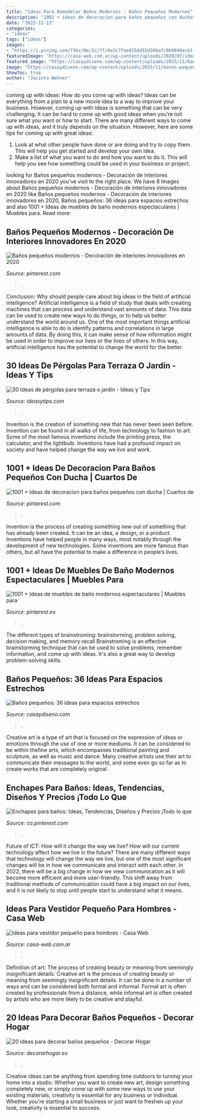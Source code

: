 ```yaml
---
title: "Ideas Para Remodelar Baños Modernos : Baños Pequeños Modernos"
description: "1001 + ideas de decoracion para baños pequeños con ducha"
date: "2022-11-13"
categories:
- "ideas"
tags: ["ideas"]
images:
- "https://i.pinimg.com/736x/0e/2c/7f/0e2c7fae4254455d306afc0b9046ecb1.jpg"
featuredImage: "https://casa-web.com.ar/wp-content/uploads/2020/07/ideas-para-vestidor-pequeño-para-hombres-450x600.jpg"
featured_image: "https://casaydiseno.com/wp-content/uploads/2015/11/banos-pequenos-muebles-ceramica-blanca.jpg"
image: "https://casaydiseno.com/wp-content/uploads/2015/11/banos-pequenos-muebles-ceramica-blanca.jpg"
ShowToc: true
author: "Jacinto Wehner"
---
```



coming up with ideas: How do you come up with ideas?
Ideas can be everything from a plan to a new movie idea to a way to improve your business. However, coming up with ideas is something that can be very challenging. It can be hard to come up with good ideas when you’re not sure what you want or how to start. There are many different ways to come up with ideas, and it truly depends on the situation. However, here are some tips for coming up with great ideas: 
1. Look at what other people have done or are doing and try to copy them. This will help you get started and develop your own idea. 
2. Make a list of what you want to do and how you want to do it. This will help you see how something could be used in your business or project. 

	

		
looking for Baños pequeños modernos - Decoración de interiores innovadores en 2020 you've visit to the right place. We have 8 Images about Baños pequeños modernos - Decoración de interiores innovadores en 2020 like Baños pequeños modernos - Decoración de interiores innovadores en 2020, Baños pequeños: 36 ideas para espacios estrechos and also 1001 + Ideas de muebles de baño modernos espectaculares | Muebles para. Read more:
		
    
## Baños Pequeños Modernos - Decoración De Interiores Innovadores En 2020

<img loading=lazy src="https://i.pinimg.com/736x/0e/2c/7f/0e2c7fae4254455d306afc0b9046ecb1.jpg" onerror="this.onerror=null;this.src='https://tse3.mm.bing.net/th?id=OIP.x_747KbwNFaeFqX9PJg9BgHaKx&amp;pid=15.1';" alt="Baños pequeños modernos - Decoración de interiores innovadores en 2020">

_Source: pinterest.com_

>. 

	

Conclusion: Why should people care about big ideas in the field of artificial intelligence?
Artificial intelligence is a field of study that deals with creating machines that can process and understand vast amounts of data. This data can be used to create new ways to do things, or to help us better understand the world around us. One of the most important things artificial intelligence is able to do is identify patterns and correlations in large amounts of data. By doing this, it can make sense of how information might be used in order to improve our lives or the lives of others. In this way, artificial intelligence has the potential to change the world for the better.

    
## 30 Ideas De Pérgolas Para Terraza O Jardín - Ideas Y Tips

<img loading=lazy src="https://ideasytips.com/wp-content/uploads/2020/11/pergola10.jpg" onerror="this.onerror=null;this.src='https://tse2.mm.bing.net/th?id=OIP.sScpjccWqLG6IryN9_POyAHaJ4&amp;pid=15.1';" alt="30 Ideas de pérgolas para terraza o jardín - Ideas y Tips">

_Source: ideasytips.com_

>. 

	

Invention is the creation of something new that has never been seen before. Invention can be found in all walks of life, from technology to fashion to art. Some of the most famous inventions include the printing press, the calculator, and the lightbulb. Inventions have had a profound impact on society and have helped change the way we live and work.

    
## 1001 + Ideas De Decoracion Para Baños Pequeños Con Ducha | Cuartos De

<img loading=lazy src="https://i.pinimg.com/736x/65/14/3f/65143f83e63bac15283acf4390fc14c9.jpg" onerror="this.onerror=null;this.src='https://tse1.mm.bing.net/th?id=OIP.wONUhOqLWGzNii4-4SWZfQAAAA&amp;pid=15.1';" alt="1001 + Ideas de decoracion para baños pequeños con ducha | Cuartos de">

_Source: pinterest.com_

>. 

	

Invention is the process of creating something new out of something that has already been created. It can be an idea, a design, or a product. Inventions have helped people in many ways, most notably through the development of new technologies. Some inventions are more famous than others, but all have the potential to make a difference in people’s lives.

    
## 1001 + Ideas De Muebles De Baño Modernos Espectaculares | Muebles Para

<img loading=lazy src="https://i.pinimg.com/736x/cf/29/65/cf2965a9d02616e2a8837d91eefec3c4.jpg" onerror="this.onerror=null;this.src='https://tse4.mm.bing.net/th?id=OIP.T1Ru-jXYCP7KR_a8rRWpIwHaLH&amp;pid=15.1';" alt="1001 + Ideas de muebles de baño modernos espectaculares | Muebles para">

_Source: pinterest.es_

>. 

	

The different types of brainstroming: brainstorming, problem solving, decision making, and memory recall
Brainstroming is an effective brainstorming technique that can be used to solve problems, remember information, and come up with ideas. It's also a great way to develop problem-solving skills.

    
## Baños Pequeños: 36 Ideas Para Espacios Estrechos

<img loading=lazy src="https://casaydiseno.com/wp-content/uploads/2015/11/banos-pequenos-muebles-ceramica-blanca.jpg" onerror="this.onerror=null;this.src='https://tse2.mm.bing.net/th?id=OIP.Uu2AbL0TbZXGEJ7bmnQBFQHaKp&amp;pid=15.1';" alt="Baños pequeños: 36 ideas para espacios estrechos">

_Source: casaydiseno.com_

>. 

	

Creative art is a type of art that is focused on the expression of ideas or emotions through the use of one or more mediums. It can be considered to be within thefine arts, which encompasses traditional painting and sculpture, as well as music and dance. Many creative artists use their art to communicate their messages to the world, and some even go so far as to create works that are completely original.

    
## Enchapes Para Baños: Ideas, Tendencias, Diseños Y Precios ¡Todo Lo Que

<img loading=lazy src="https://i.pinimg.com/736x/58/3f/aa/583faafa73405de1722840ff96d7b3d4.jpg" onerror="this.onerror=null;this.src='https://tse3.mm.bing.net/th?id=OIP.10fgVIQ9HP7HxWA0u-mLJQHaJ4&amp;pid=15.1';" alt="Enchapes para baños: Ideas, Tendencias, Diseños y Precios ¡Todo lo que">

_Source: co.pinterest.com_

>. 

	

Future of ICT: How will it change the way we live?
How will our current technology affect how we live in the future? 
There are many different ways that technology will change the way we live, but one of the most significant changes will be in how we communicate and interact with each other. In 2022, there will be a big change in how we view communication as it will become more efficient and more user-friendly. This shift away from traditional methods of communication could have a big impact on our lives, and it is not likely to stop until people start to understand what it means.

    
## Ideas Para Vestidor Pequeño Para Hombres - Casa Web

<img loading=lazy src="https://casa-web.com.ar/wp-content/uploads/2020/07/ideas-para-vestidor-pequeño-para-hombres-450x600.jpg" onerror="this.onerror=null;this.src='https://tse2.mm.bing.net/th?id=OIP.7Lp0vVKsJNmnMm4WFCuhdQAAAA&amp;pid=15.1';" alt="ideas para vestidor pequeño para hombres - Casa Web">

_Source: casa-web.com.ar_

>. 

	

Definition of art: The process of creating beauty or meaning from seemingly insignificant details.
Creative art is the process of creating beauty or meaning from seemingly insignificant details. It can be done in a number of ways and can be considered both formal and informal. Formal art is often created by professionals from a distance, while informal art is often created by artists who are more likely to be creative and playful.

    
## 20 Ideas Para Decorar Baños Pequeños - Decorar Hogar

<img loading=lazy src="https://www.decorarhogar.es/wp-content/uploads/2013/04/decorar-banos-pequenos-16.jpg" onerror="this.onerror=null;this.src='https://tse4.mm.bing.net/th?id=OIP.quTSCT-6l_WddvP4_6N1hQHaLH&amp;pid=15.1';" alt="20 ideas para decorar baños pequeños - Decorar Hogar">

_Source: decorarhogar.es_

>. 

	

Creative ideas can be anything from spending time outdoors to turning your home into a studio. Whether you want to create new art, design something completely new, or simply come up with some new ways to use your existing materials, creativity is essential for any business or individual. Whether you're starting a small business or just want to freshen up your look, creativity is essential to success.

